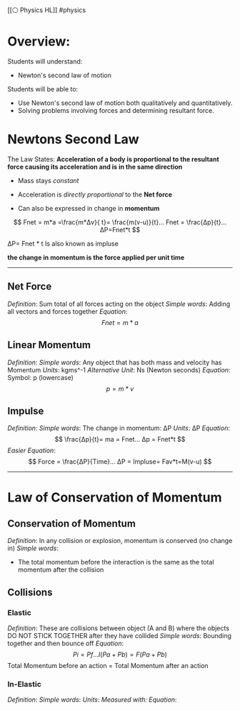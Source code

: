 [[⚪ Physics HL]] #physics 
# Overview:
Students will understand:

- Newton's second law of motion

Students will be able to:

- Use Newton's second law of motion both qualitatively and quantitatively.
- Solving problems involving forces and determining resultant force.


# Newtons Second Law 
The Law States: **Acceleration of a body is proportional to the resultant force causing its acceleration and is in the same direction** 

- Mass stays *constant*
- Acceleration is *directly proportional* to the **Net force** 

- Can also be expressed in change in **momentum** 

$$
Fnet = m*a =\frac{m*Δv}{ t}= \frac{m(v-u)}{t}... Fnet = \frac{Δp}{t}... ΔP=Fnet*t
$$

ΔP= Fnet * t Is also known as impluse 

**the change in momentum is the force applied per unit time**


---
## Net Force 
*Definition*: Sum total of all forces acting on the object 
*Simple words*: Adding all vectors and forces together
*Equation*: 
$$ 
Fnet = m*a
$$

## Linear Momentum 
*Definition*: 
*Simple words*: Any object that has both mass and velocity has Momentum
*Units*: kgms^-1
*Alternative Unit*: Ns (Newton seconds)
*Equation*: Symbol: p (lowercase)$$ 
p=m*v
$$

## Impulse
*Definition*: 
*Simple words*: The change in momentum: ΔP
*Units*: ΔP
*Equation*: $$ 
\frac{Δp}{t}= ma = Fnet... Δp = Fnet*t 
$$
*Easier Equation*:
$$
Force = \frac{ΔP}{Time}... ΔP = Impluse= Fav*t=M(v-u)
$$


---
# Law of Conservation of Momentum
 
## Conservation of Momentum 
*Definition*: In any collision or explosion, momentum is conserved (no change in)
*Simple words*: 

- The total momentum before the interaction is the same as the total momentum after the collision 


## Collisions
### Elastic 
*Definition*: These are collisions between object (A and B) where the objects DO NOT STICK TOGETHER after they have collided 
*Simple words*: Bounding together and then bounce off 
*Equation*: $$
Pi= Pf ... I(Pa+Pb)=F(Pa+Pb)
$$
Total Momentum before an action = Total Momentum after an action 


### In-Elastic 
*Definition*:
*Simple words*: 
*Units*: 
*Measured with:* 
*Equation*: 




